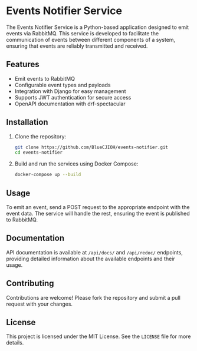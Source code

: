 # Events Notifier Service

The Events Notifier Service is a Python-based application designed to emit events via RabbitMQ. This service is developed to facilitate the communication of events between different components of a system, ensuring that events are reliably transmitted and received.

## Features

- Emit events to RabbitMQ
- Configurable event types and payloads
- Integration with Django for easy management
- Supports JWT authentication for secure access
- OpenAPI documentation with drf-spectacular

## Installation

1. Clone the repository:
   ```bash
   git clone https://github.com/BlueCJIOH/events-notifier.git
   cd events-notifier
   ```

2. Build and run the services using Docker Compose:
   ```bash
   docker-compose up --build
   ```

## Usage

To emit an event, send a POST request to the appropriate endpoint with the event data. The service will handle the rest, ensuring the event is published to RabbitMQ.

## Documentation

API documentation is available at `/api/docs/` and `/api/redoc/` endpoints, providing detailed information about the available endpoints and their usage.

## Contributing

Contributions are welcome! Please fork the repository and submit a pull request with your changes.

## License

This project is licensed under the MIT License. See the `LICENSE` file for more details.